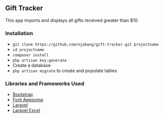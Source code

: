 ## Gift Tracker ##

This app imports and displays all gifts received greater than $10.

### Installation ###

* `git clone https://github.com/njabang/gift-tracker.git projectname`
* `cd projectname`
* `composer install`
* `php artisan key:generate`
* Create a database
* `php artisan migrate` to create and populate tables

### Libraries and Frameworks Used ###

* [Bootstrap](http://getbootstrap.com)
* [Font Awesome](http://fortawesome.github.io/Font-Awesome)
* [Laravel](https://laravel.com)
* [Laravel Excel](http://www.maatwebsite.nl/laravel-excel/docs)